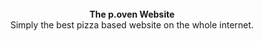 
<br />

<div align="center"><strong>The p.oven Website</strong></div>
<div align="center">Simply the best pizza based website on the whole internet.</div>

<br />

